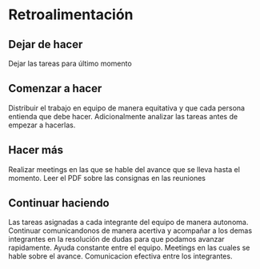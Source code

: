 # Retroalimentación

## Dejar de hacer

Dejar las tareas para último momento

## Comenzar a hacer

Distribuir el trabajo en equipo de manera equitativa y que cada persona entienda que debe hacer. Adicionalmente analizar las tareas antes de empezar a hacerlas. 

## Hacer más

Realizar meetings en las que se hable del avance que se lleva hasta el momento. 
Leer el PDF sobre las consignas en las reuniones

## Continuar haciendo

Las tareas asignadas a cada integrante del equipo de manera autonoma. Continuar comunicandonos de manera acertiva y acompañar a los demas integrantes en la resolución de dudas para que podamos avanzar rapidamente.
Ayuda constante entre el equipo.
Meetings en las cuales se hable sobre el avance.
Comunicacion efectiva entre los integrantes.



